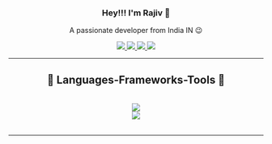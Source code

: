 <h3 align="center">Hey!!! I'm Rajiv 👋</h3>

<div  align="center">

  A passionate developer from India IN 😉
  
</div>

<div align="center"> 
  <a href="https://twitter.com/rajiv_17_">
    <img src="https://img.shields.io/badge/Twitter-333333?style=for-the-badge&logo=x&logoColor=blue" />
  </a>
  <a href="mailto:rajiv620019@gmail.com">
    <img src="https://img.shields.io/badge/Gmail-333333?style=for-the-badge&logo=gmail&logoColor=red" />
  </a>
  <a href="https://www.linkedin.com/in/rajiv-s-%F0%9F%A4%96-2bb454199/" target="_blank">
    <img src="https://img.shields.io/badge/LinkedIn-0077B5?style=for-the-badge&logo=linkedin&logoColor=white" target="_blank" />
  </a>
  <a href="https://rajiv-portfolio-website.vercel.app/" target="_blank">
     <img src="https://img.shields.io/badge/Portfolio-FF5722?style=for-the-badge&logo=todoist&logoColor=white" target="_blank" /> <!-- sqlite, safari, google-chrome are other good icon options -->
  </a>
</div>

 <hr/>
 
<h2 align="center">🌟 Languages-Frameworks-Tools 🌟</h2>
<br/>
<div align="center">
    <img src="https://skillicons.dev/icons?i=html,css,javascript,typescript,solidity,python,java,react,next,docker,tailwindcss" /><br>
    <img src="https://skillicons.dev/icons?i=express,nodejs,mongodb,postgres,prisma,aws,postman,git,vercel,figma,vscode" />
</div>

<br/>
<hr/>

